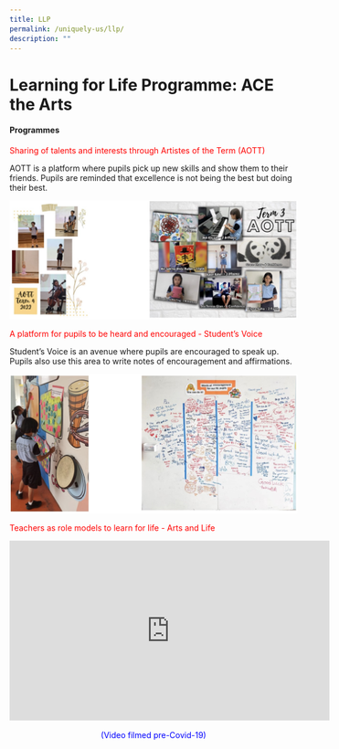 ```yaml
---
title: LLP
permalink: /uniquely-us/llp/
description: ""
---
```

Learning for Life Programme: ACE the Arts
=========================================

#### Programmes

<p style="color:red" align="left">Sharing of talents and interests through Artistes of the Term (AOTT)</p>

AOTT is a platform where pupils pick up new skills and show them to their friends. Pupils are reminded that excellence is not being the best but doing their best.

![Sharing of talents and interests through Artistes of the Term (AOTT)](/images/Picture%201%20and%202.jpg)

<p style="color:red" align="left">A platform for pupils to be heard and encouraged - Student’s Voice</p>

Student’s Voice is an avenue where pupils are encouraged to speak up. Pupils also use this area to write notes of encouragement and affirmations.

![A platform for pupils to be heard and encouraged - Student’s Voice](/images/Picture%203%20and%204.jpg)

<p style="color:red" align="left">Teachers as role models to learn for life - Arts and Life</p>

<iframe width="560" height="315" src="https://www.youtube.com/embed/XCbcwgau62I" title="YouTube video player" frameborder="0" allow="accelerometer; autoplay; clipboard-write; encrypted-media; gyroscope; picture-in-picture" allowfullscreen></iframe>

<p style="color:blue" align="center">(Video filmed pre-Covid-19)</p>